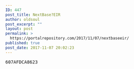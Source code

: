 ```yaml
---
ID: 447
post_title: NextBase?EIR
author: oldsoul
post_excerpt: ""
layout: post
permalink: >
  https://portalrepository.com/2017/11/07/nextbaseeir/
published: true
post_date: 2017-11-07 20:02:23
---
```

<pre>607AFDCA8623</pre>